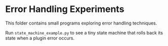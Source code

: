 # Error Handling Experiments

This folder contains small programs exploring error handling techniques.

Run `state_machine_example.py` to see a tiny state machine that rolls back
its state when a plugin error occurs.

